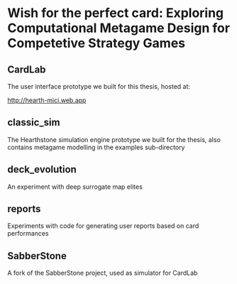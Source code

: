 # Wish for the perfect card: Exploring Computational Metagame Design for Competetive Strategy Games

## CardLab

The user interface prototype we built for this thesis, hosted at:

http://hearth-mici.web.app


## classic_sim

The Hearthstone simulation engine prototype we built for the thesis, also contains metagame modelling in the examples sub-directory

## deck_evolution

An experiment with deep surrogate map elites

## reports

Experiments with code for generating user reports based on card performances

## SabberStone

A fork of the SabberStone project, used as simulator for CardLab